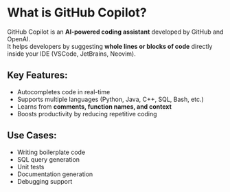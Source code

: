 # What is GitHub Copilot?

GitHub Copilot is an **AI-powered coding assistant** developed by GitHub and OpenAI.  
It helps developers by suggesting **whole lines or blocks of code** directly inside your IDE (VSCode, JetBrains, Neovim).  

## Key Features:
- Autocompletes code in real-time
- Supports multiple languages (Python, Java, C++, SQL, Bash, etc.)
- Learns from **comments, function names, and context**
- Boosts productivity by reducing repetitive coding

## Use Cases:
- Writing boilerplate code
- SQL query generation
- Unit tests
- Documentation generation
- Debugging support
